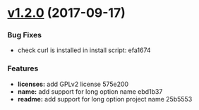 <a name="v1.2.0"></a>
# [v1.2.0](/compare/1.0.0...1.2.0) (2017-09-17)


### Bug Fixes

* check curl is installed in install script: efa1674


### Features

* **licenses:** add GPLv2 license 575e200
* **name:** add support for long option name ebd1b37
* **readme:** add support for long option project name 25b5553
